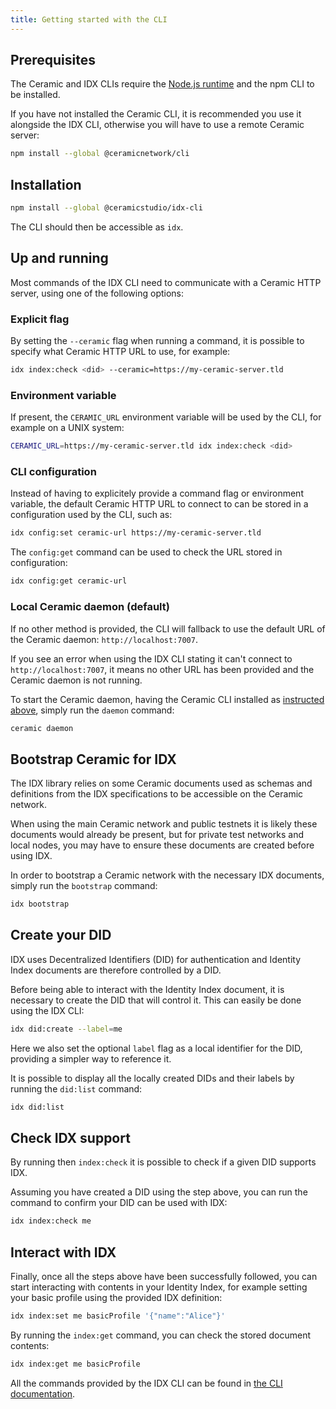 ```yaml
---
title: Getting started with the CLI
---
```


## Prerequisites

The Ceramic and IDX CLIs require the [Node.js runtime](https://nodejs.org/en/) and the npm CLI to be installed.

If you have not installed the Ceramic CLI, it is recommended you use it alongside the IDX CLI, otherwise you will have to use a remote Ceramic server:

```sh
npm install --global @ceramicnetwork/cli
```

## Installation

```sh
npm install --global @ceramicstudio/idx-cli
```

The CLI should then be accessible as `idx`.

## Up and running

Most commands of the IDX CLI need to communicate with a Ceramic HTTP server, using one of the following options:

### Explicit flag

By setting the `--ceramic` flag when running a command, it is possible to specify what Ceramic HTTP URL to use, for example:

```sh
idx index:check <did> --ceramic=https://my-ceramic-server.tld
```

### Environment variable

If present, the `CERAMIC_URL` environment variable will be used by the CLI, for example on a UNIX system:

```sh
CERAMIC_URL=https://my-ceramic-server.tld idx index:check <did>
```

### CLI configuration

Instead of having to explicitely provide a command flag or environment variable, the default Ceramic HTTP URL to connect to can be stored in a configuration used by the CLI, such as:

```sh
idx config:set ceramic-url https://my-ceramic-server.tld
```

The `config:get` command can be used to check the URL stored in configuration:

```sh
idx config:get ceramic-url
```

### Local Ceramic daemon (default)

If no other method is provided, the CLI will fallback to use the default URL of the Ceramic daemon: `http://localhost:7007`.

If you see an error when using the IDX CLI stating it can't connect to `http://localhost:7007`, it means no other URL has been provided and the Ceramic daemon is not running.

To start the Ceramic daemon, having the Ceramic CLI installed as [instructed above](#prerequisites), simply run the `daemon` command:

```sh
ceramic daemon
```

## Bootstrap Ceramic for IDX

The IDX library relies on some Ceramic documents used as schemas and definitions from the IDX specifications to be accessible on the Ceramic network.

When using the main Ceramic network and public testnets it is likely these documents would already be present, but for private test networks and local nodes, you may have to ensure these documents are created before using IDX.

In order to bootstrap a Ceramic network with the necessary IDX documents, simply run the `bootstrap` command:

```sh
idx bootstrap
```

## Create your DID

IDX uses Decentralized Identifiers (DID) for authentication and Identity Index documents are therefore controlled by a DID.

Before being able to interact with the Identity Index document, it is necessary to create the DID that will control it.
This can easily be done using the IDX CLI:

```sh
idx did:create --label=me
```

Here we also set the optional `label` flag as a local identifier for the DID, providing a simpler way to reference it.

It is possible to display all the locally created DIDs and their labels by running the `did:list` command:

```sh
idx did:list
```

## Check IDX support

By running then `index:check` it is possible to check if a given DID supports IDX.

Assuming you have created a DID using the step above, you can run the command to confirm your DID can be used with IDX:

```sh
idx index:check me
```

## Interact with IDX

Finally, once all the steps above have been successfully followed, you can start interacting with contents in your Identity Index, for example setting your basic profile using the provided IDX definition:

```sh
idx index:set me basicProfile '{"name":"Alice"}'
```

By running the `index:get` command, you can check the stored document contents:

```sh
idx index:get me basicProfile
```

All the commands provided by the IDX CLI can be found in [the CLI documentation](https://github.com/ceramicstudio/idx-cli#usage).
